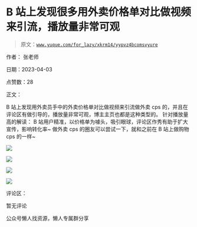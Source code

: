 # B 站上发现很多用外卖价格单对比做视频来引流，播放量非常可观

> 原文：[`www.yuque.com/for_lazy/xkrm14/yypvz4bcomsvyure`](https://www.yuque.com/for_lazy/xkrm14/yypvz4bcomsvyure)

作者： 张老师

日期：2023-04-03

点赞数：28

正文：

B 站上发现用外卖员手中的外卖价格单对比做视频来引流做外卖 cps 的，并且在评论区有做引导的，播放量非常可观，博主主页也都是这种类型的。 针对播放量高的解读： B 站用户精准，以价格单为噱头，吸引眼球，评论区作秀有助于扩大宣传，影响转化率~ 做外卖 cps 的圈友可以尝试一下，就和之前在 B 站上做购物 cps 的一样~

![](img/2563a9c135aaf43bae58f30da505949f.png)

![](img/03764f13667ff96901792c685e18d2f6.png)

![](img/c653721594dea26d77ae2ab969dc5e89.png)

![](img/c99d0d60a1b2f374fda5bb1f01b76f65.png)

评论区：

暂无评论

公众号懒人找资源，懒人专属群分享

